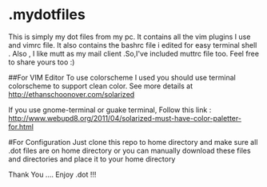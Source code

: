 # .mydotfiles

This is simply my dot files from my pc.
It contains all the vim plugins I use and vimrc file.
It also contains the bashrc file i edited for easy terminal shell .
Also , I like mutt as my mail client .So,I've included muttrc file too.
Feel free to share yours too :) 

##For VIM Editor
To use colorscheme I used you  should use terminal colorscheme to support clean color.
See more details at http://ethanschoonover.com/solarized


If you use gnome-terminal or  guake terminal,
Follow this link : http://www.webupd8.org/2011/04/solarized-must-have-color-paletter-for.html


#For Configuration
Just clone this repo to home directory and make sure all .dot files are on home directory
or you can manually download these files and directories and place it to your home directory

Thank You .... Enjoy .dot !!!
